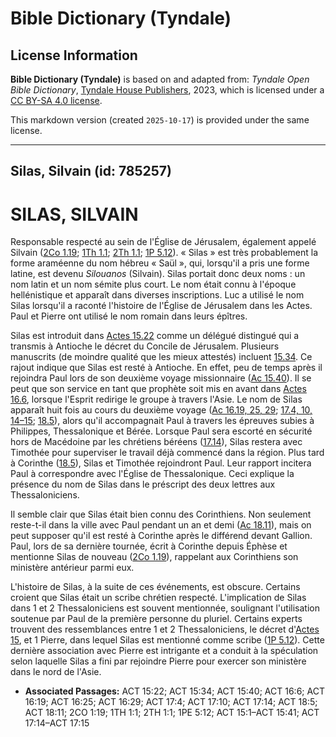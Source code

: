 # Bible Dictionary (Tyndale)

## License Information

**Bible Dictionary (Tyndale)** is based on and adapted from: _Tyndale Open Bible Dictionary_, [Tyndale House Publishers](https://tyndaleopenresources.com/), 2023, which is licensed under a [CC BY-SA 4.0 license](https://creativecommons.org/licenses/by-sa/4.0/legalcode.en).

This markdown version (created `2025-10-17`) is provided under the same license.



--------------------------------

## Silas, Silvain (id: 785257)

SILAS, SILVAIN
==============

Responsable respecté au sein de l'Église de Jérusalem, également appelé Silvain ([2Co 1\.19](https://ref.ly/2Cor1:19); [1Th 1\.1](https://ref.ly/1Thess1:1); [2Th 1\.1](https://ref.ly/2Thess1:1); [1P 5\.12](https://ref.ly/1Pet5:12)). « Silas » est très probablement la forme araméenne du nom hébreu « Saül », qui, lorsqu'il a pris une forme latine, est devenu *Silouanos* (Silvain). Silas portait donc deux noms : un nom latin et un nom sémite plus court. Le nom était connu à l'époque hellénistique et apparaît dans diverses inscriptions. Luc a utilisé le nom Silas lorsqu'il a raconté l'histoire de l'Église de Jérusalem dans les Actes. Paul et Pierre ont utilisé le nom romain dans leurs épîtres.

Silas est introduit dans [Actes 15\.22](https://ref.ly/Acts15:22) comme un délégué distingué qui a transmis à Antioche le décret du Concile de Jérusalem. Plusieurs manuscrits (de moindre qualité que les mieux attestés) incluent [15\.34](https://ref.ly/Acts15:34). Ce rajout indique que Silas est resté à Antioche. En effet, peu de temps après il rejoindra Paul lors de son deuxième voyage missionnaire ([Ac 15\.40](https://ref.ly/Acts15:40)). Il se peut que son service en tant que prophète soit mis en avant dans [Actes 16\.6](https://ref.ly/Acts16:6), lorsque l'Esprit redirige le groupe à travers l'Asie. Le nom de Silas apparaît huit fois au cours du deuxième voyage ([Ac 16\.19, 25, 29](https://ref.ly/Acts16:19,Acts16:25,Acts16:29); [17\.4, 10, 14–15](https://ref.ly/Acts17:4,Acts17:10,Acts17:14-Acts17:15); [18\.5](https://ref.ly/Acts18:5)), alors qu'il accompagnait Paul à travers les épreuves subies à Philippes, Thessalonique et Bérée. Lorsque Paul sera escorté en sécurité hors de Macédoine par les chrétiens béréens ([17\.14](https://ref.ly/Acts17:14)), Silas restera avec Timothée pour superviser le travail déjà commencé dans la région. Plus tard à Corinthe ([18\.5](https://ref.ly/Acts18:5)), Silas et Timothée rejoindront Paul. Leur rapport incitera Paul à correspondre avec l'Église de Thessalonique. Ceci explique la présence du nom de Silas dans le préscript des deux lettres aux Thessaloniciens.

Il semble clair que Silas était bien connu des Corinthiens. Non seulement reste\-t\-il dans la ville avec Paul pendant un an et demi ([Ac 18\.11](https://ref.ly/Acts18:11)), mais on peut supposer qu'il est resté à Corinthe après le différend devant Gallion. Paul, lors de sa dernière tournée, écrit à Corinthe depuis Éphèse et mentionne Silas de nouveau ([2Co 1\.19](https://ref.ly/2Cor1:19)), rappelant aux Corinthiens son ministère antérieur parmi eux.

L'histoire de Silas, à la suite de ces événements, est obscure. Certains croient que Silas était un scribe chrétien respecté. L'implication de Silas dans 1 et 2 Thessaloniciens est souvent mentionnée, soulignant l'utilisation soutenue par Paul de la première personne du pluriel. Certains experts trouvent des ressemblances entre 1 et 2 Thessaloniciens, le décret d'[Actes 15](https://ref.ly/Acts15:1-Acts15:41), et 1 Pierre, dans lequel Silas est mentionné comme scribe ([1P 5\.12](https://ref.ly/1Pet5:12)). Cette dernière association avec Pierre est intrigante et a conduit à la spéculation selon laquelle Silas a fini par rejoindre Pierre pour exercer son ministère dans le nord de l'Asie.

* **Associated Passages:** ACT 15:22; ACT 15:34; ACT 15:40; ACT 16:6; ACT 16:19; ACT 16:25; ACT 16:29; ACT 17:4; ACT 17:10; ACT 17:14; ACT 18:5; ACT 18:11; 2CO 1:19; 1TH 1:1; 2TH 1:1; 1PE 5:12; ACT 15:1–ACT 15:41; ACT 17:14–ACT 17:15

